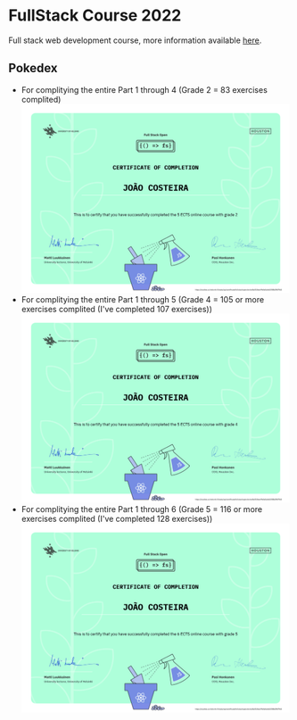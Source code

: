 # FullStack Course 2022
Full stack web development course, more information available [here](https://fullstackopen.com/en/about).

## Pokedex
- For complitying the entire Part 1 through 4 (Grade 2 = 83 exercises complited)
![part 2](./certificates/part2.png)
- For complitying the entire Part 1 through 5 (Grade 4 = 105 or more exercises complited (I've completed 107 exercises))
![part 5](./certificates/part5.png)
- For complitying the entire Part 1 through 6 (Grade 5 = 116 or more exercises complited (I've completed 128 exercises))
![part 6](./certificates/part6.png)